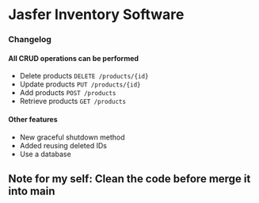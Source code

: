 # Jasfer Inventory Software

### Changelog

#### All CRUD operations can be performed
- Delete products `DELETE /products/{id}` 
- Update products `PUT /products/{id}`
- Add products `POST /products`
- Retrieve products `GET /products`

#### Other features
- New graceful shutdown method
- Added reusing deleted IDs
- Use a database

 ## Note for my self: Clean the code before merge it into main 